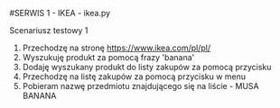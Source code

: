 #SERWIS 1 - IKEA - ikea.py

Scenariusz testowy 1

1. Przechodzę na stronę https://www.ikea.com/pl/pl/
2. Wyszukuję produkt za pomocą frazy 'banana'
3. Dodaję wyszukany produkt do listy zakupów za pomocą przycisku
4. Przechodzę na listę zakupów za pomocą przycisku w menu
5. Pobieram nazwę przedmiotu znajdującego się na liście - MUSA BANANA
